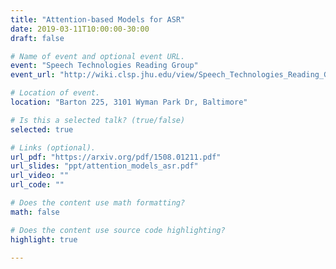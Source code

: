 ```yaml
---
title: "Attention-based Models for ASR"
date: 2019-03-11T10:00:00-30:00
draft: false

# Name of event and optional event URL.
event: "Speech Technologies Reading Group"
event_url: "http://wiki.clsp.jhu.edu/view/Speech_Technologies_Reading_Group"

# Location of event.
location: "Barton 225, 3101 Wyman Park Dr, Baltimore"

# Is this a selected talk? (true/false)
selected: true

# Links (optional).
url_pdf: "https://arxiv.org/pdf/1508.01211.pdf"
url_slides: "ppt/attention_models_asr.pdf"
url_video: ""
url_code: ""

# Does the content use math formatting?
math: false

# Does the content use source code highlighting?
highlight: true

---
```

